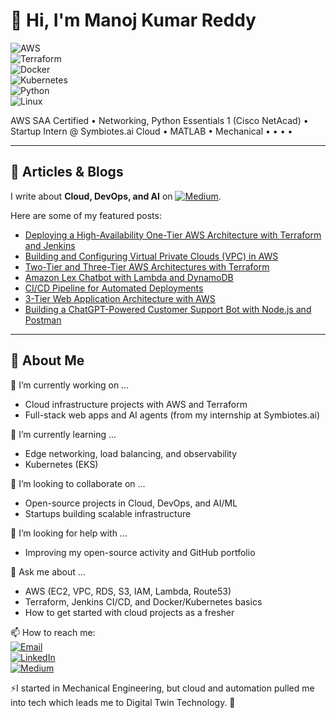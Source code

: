 # 👋 Hi, I'm Manoj Kumar Reddy  
  
![AWS](https://img.shields.io/badge/AWS-232F3E?style=for-the-badge&logo=amazon-aws&logoColor=white)  
![Terraform](https://img.shields.io/badge/Terraform-623CE4?style=for-the-badge&logo=terraform&logoColor=white)  
![Docker](https://img.shields.io/badge/Docker-2496ED?style=for-the-badge&logo=docker&logoColor=white)  
![Kubernetes](https://img.shields.io/badge/Kubernetes-326CE5?style=for-the-badge&logo=kubernetes&logoColor=white)  
![Python](https://img.shields.io/badge/Python-3776AB?style=for-the-badge&logo=python&logoColor=white)  
![Linux](https://img.shields.io/badge/Linux-FCC624?style=for-the-badge&logo=linux&logoColor=black)  

AWS SAA Certified • Networking, Python Essentials 1 (Cisco NetAcad) • Startup Intern @ Symbiotes.ai 
Cloud • MATLAB  • Mechanical • • • • 

---

## 📝 Articles & Blogs  
I write about **Cloud, DevOps, and AI** on [![Medium](https://img.shields.io/badge/Medium-12100E?style=for-the-badge&logo=medium&logoColor=white)](https://medium.com/@manojreddy2404).  

Here are some of my featured posts:

- [Deploying a High-Availability One-Tier AWS Architecture with Terraform and Jenkins](https://medium.com/@manojreddy2404/deploying-a-high-availability-one-tier-aws-architecture-with-terraform-and-jenkins-a52a07e36333)
- [Building and Configuring Virtual Private Clouds (VPC) in AWS](https://medium.com/@manojreddy2404/building-and-configuring-virtual-private-clouds-vpc-in-aws-ff9d197c4988) 
- [Two-Tier and Three-Tier AWS Architectures with Terraform](https://medium.com/@manojreddy2404/deploying-a-two-tier-architecture-on-aws-using-terraform-7626857adb42)  
- [Amazon Lex Chatbot with Lambda and DynamoDB](https://medium.com/@manojreddy2404/ai-ml-chatbot-development-using-aws-lambda-9b258bed8d44)  
- [CI/CD Pipeline for Automated Deployments](https://medium.com/@manojreddy2404/create-continuous-delivery-pipeline-877462befc16)  
- [3-Tier Web Application Architecture with AWS](https://medium.com/@manojreddy2404/building-a-3-tier-web-application-architecture-with-aws-afe3e57d753c)  
- [Building a ChatGPT-Powered Customer Support Bot with Node.js and Postman](https://medium.com/@manojreddy2404/building-a-chatgpt-powered-customer-support-bot-with-node-js-and-postman-e0ab4e52edf1)  

---

## 🔭 About Me  

🔭 I’m currently working on ...  
- Cloud infrastructure projects with AWS and Terraform  
- Full-stack web apps and AI agents (from my internship at Symbiotes.ai)  

🌱 I’m currently learning ...  
- Edge networking, load balancing, and observability  
- Kubernetes (EKS)

👯 I’m looking to collaborate on ...  
- Open-source projects in Cloud, DevOps, and AI/ML  
- Startups building scalable infrastructure 

🤔 I’m looking for help with ...  
- Improving my open-source activity and GitHub portfolio  

💬 Ask me about ...  
- AWS (EC2, VPC, RDS, S3, IAM, Lambda, Route53)  
- Terraform, Jenkins CI/CD, and Docker/Kubernetes basics  
- How to get started with cloud projects as a fresher  

📫 How to reach me:  
[![Email](https://img.shields.io/badge/Email-D14836?style=for-the-badge&logo=gmail&logoColor=white)](mailto:manojreddy2404@gmail.com)  
[![LinkedIn](https://img.shields.io/badge/LinkedIn-0077B5?style=for-the-badge&logo=linkedin&logoColor=white)](https://linkedin.com/in/manojkumarreddy2404)  
[![Medium](https://img.shields.io/badge/Medium-12100E?style=for-the-badge&logo=medium&logoColor=white)](https://medium.com/@manojreddy2404)   

⚡I started in Mechanical Engineering, but cloud and automation pulled me into tech which leads me to Digital Twin Technology. 🚀  
